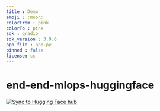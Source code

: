 ```yaml
---
title : Demo
emoji : :moon:
colorFrom : pink
colorTo : pink
sdk : gradio
sdk_version : 3.0.6
app_file : app.py
pinned : false
license: cc
---
```


# end-end-mlops-huggingface

[![Sync to Hugging Face hub](https://github.com/jjinhongg/end-end-mlops-huggingface/actions/workflows/main.yml/badge.svg)](https://github.com/jjinhongg/end-end-mlops-huggingface/actions/workflows/main.yml)
